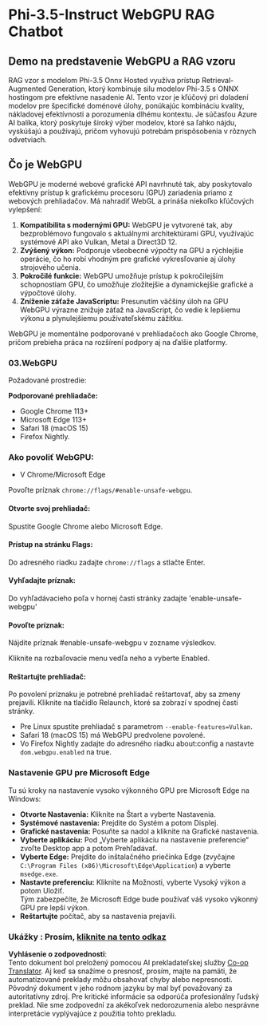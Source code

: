 <!--
CO_OP_TRANSLATOR_METADATA:
{
  "original_hash": "b62864faf628eb07f5231d4885555198",
  "translation_date": "2025-07-17T03:12:58+00:00",
  "source_file": "md/02.Application/01.TextAndChat/Phi3/WebGPUWithPhi35Readme.md",
  "language_code": "sk"
}
-->
# Phi-3.5-Instruct WebGPU RAG Chatbot

## Demo na predstavenie WebGPU a RAG vzoru

RAG vzor s modelom Phi-3.5 Onnx Hosted využíva prístup Retrieval-Augmented Generation, ktorý kombinuje silu modelov Phi-3.5 s ONNX hostingom pre efektívne nasadenie AI. Tento vzor je kľúčový pri doladení modelov pre špecifické doménové úlohy, ponúkajúc kombináciu kvality, nákladovej efektívnosti a porozumenia dlhému kontextu. Je súčasťou Azure AI balíka, ktorý poskytuje široký výber modelov, ktoré sa ľahko nájdu, vyskúšajú a používajú, pričom vyhovujú potrebám prispôsobenia v rôznych odvetviach.

## Čo je WebGPU  
WebGPU je moderné webové grafické API navrhnuté tak, aby poskytovalo efektívny prístup k grafickému procesoru (GPU) zariadenia priamo z webových prehliadačov. Má nahradiť WebGL a prináša niekoľko kľúčových vylepšení:

1. **Kompatibilita s modernými GPU:** WebGPU je vytvorené tak, aby bezproblémovo fungovalo s aktuálnymi architektúrami GPU, využívajúc systémové API ako Vulkan, Metal a Direct3D 12.
2. **Zvýšený výkon:** Podporuje všeobecné výpočty na GPU a rýchlejšie operácie, čo ho robí vhodným pre grafické vykresľovanie aj úlohy strojového učenia.
3. **Pokročilé funkcie:** WebGPU umožňuje prístup k pokročilejším schopnostiam GPU, čo umožňuje zložitejšie a dynamickejšie grafické a výpočtové úlohy.
4. **Zníženie záťaže JavaScriptu:** Presunutím väčšiny úloh na GPU WebGPU výrazne znižuje záťaž na JavaScript, čo vedie k lepšiemu výkonu a plynulejšiemu používateľskému zážitku.

WebGPU je momentálne podporované v prehliadačoch ako Google Chrome, pričom prebieha práca na rozšírení podpory aj na ďalšie platformy.

### 03.WebGPU  
Požadované prostredie:

**Podporované prehliadače:**  
- Google Chrome 113+  
- Microsoft Edge 113+  
- Safari 18 (macOS 15)  
- Firefox Nightly.

### Ako povoliť WebGPU:

- V Chrome/Microsoft Edge  

Povoľte príznak `chrome://flags/#enable-unsafe-webgpu`.

#### Otvorte svoj prehliadač:  
Spustite Google Chrome alebo Microsoft Edge.

#### Prístup na stránku Flags:  
Do adresného riadku zadajte `chrome://flags` a stlačte Enter.

#### Vyhľadajte príznak:  
Do vyhľadávacieho poľa v hornej časti stránky zadajte 'enable-unsafe-webgpu'

#### Povoľte príznak:  
Nájdite príznak #enable-unsafe-webgpu v zozname výsledkov.

Kliknite na rozbaľovacie menu vedľa neho a vyberte Enabled.

#### Reštartujte prehliadač:  

Po povolení príznaku je potrebné prehliadač reštartovať, aby sa zmeny prejavili. Kliknite na tlačidlo Relaunch, ktoré sa zobrazí v spodnej časti stránky.

- Pre Linux spustite prehliadač s parametrom `--enable-features=Vulkan`.  
- Safari 18 (macOS 15) má WebGPU predvolene povolené.  
- Vo Firefox Nightly zadajte do adresného riadku about:config a nastavte `dom.webgpu.enabled` na true.

### Nastavenie GPU pre Microsoft Edge  

Tu sú kroky na nastavenie vysoko výkonného GPU pre Microsoft Edge na Windows:

- **Otvorte Nastavenia:** Kliknite na Štart a vyberte Nastavenia.  
- **Systémové nastavenia:** Prejdite do Systém a potom Displej.  
- **Grafické nastavenia:** Posuňte sa nadol a kliknite na Grafické nastavenia.  
- **Vyberte aplikáciu:** Pod „Vyberte aplikáciu na nastavenie preferencie“ zvoľte Desktop app a potom Prehľadávať.  
- **Vyberte Edge:** Prejdite do inštalačného priečinka Edge (zvyčajne `C:\Program Files (x86)\Microsoft\Edge\Application`) a vyberte `msedge.exe`.  
- **Nastavte preferenciu:** Kliknite na Možnosti, vyberte Vysoký výkon a potom Uložiť.  
Tým zabezpečíte, že Microsoft Edge bude používať váš vysoko výkonný GPU pre lepší výkon.  
- **Reštartujte** počítač, aby sa nastavenia prejavili.

### Ukážky : Prosím, [kliknite na tento odkaz](https://github.com/microsoft/aitour-exploring-cutting-edge-models/tree/main/src/02.ONNXRuntime/01.WebGPUChatRAG)

**Vyhlásenie o zodpovednosti**:  
Tento dokument bol preložený pomocou AI prekladateľskej služby [Co-op Translator](https://github.com/Azure/co-op-translator). Aj keď sa snažíme o presnosť, prosím, majte na pamäti, že automatizované preklady môžu obsahovať chyby alebo nepresnosti. Pôvodný dokument v jeho rodnom jazyku by mal byť považovaný za autoritatívny zdroj. Pre kritické informácie sa odporúča profesionálny ľudský preklad. Nie sme zodpovední za akékoľvek nedorozumenia alebo nesprávne interpretácie vyplývajúce z použitia tohto prekladu.